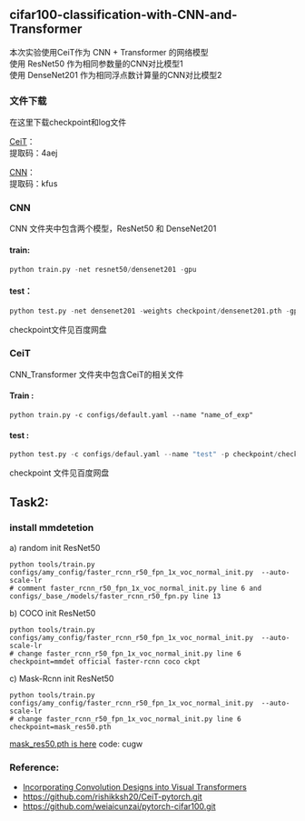 ## cifar100-classification-with-CNN-and-Transformer

本次实验使用CeiT作为 CNN + Transformer 的网络模型  
使用 ResNet50 作为相同参数量的CNN对比模型1  
使用 DenseNet201 作为相同浮点数计算量的CNN对比模型2 

### 文件下载
在这里下载checkpoint和log文件  

[CeiT](https://pan.baidu.com/s/1zvmNg50kYrgA9nL-8d2myg)：  
提取码：4aej  

[CNN](https://pan.baidu.com/s/1Y53VkqbLyD9MOciWnZd76w)：  
提取码：kfus   

### CNN
CNN 文件夹中包含两个模型，ResNet50 和 DenseNet201 
 
#### train:
```python
python train.py -net resnet50/densenet201 -gpu
```

#### test：
```python
python test.py -net densenet201 -weights checkpoint/densenet201.pth -gpu
```
checkpoint文件见百度网盘  

### CeiT
CNN_Transformer 文件夹中包含CeiT的相关文件 

#### Train :
```
python train.py -c configs/default.yaml --name "name_of_exp"
```

#### test :
```python
python test.py -c configs/defaul.yaml --name "test" -p checkpoint/checkpoint.pyt

```
checkpoint 文件见百度网盘

## Task2:

### install mmdetetion 
a) random init ResNet50 
```
python tools/train.py configs/amy_config/faster_rcnn_r50_fpn_1x_voc_normal_init.py  --auto-scale-lr
# comment faster_rcnn_r50_fpn_1x_voc_normal_init.py line 6 and configs/_base_/models/faster_rcnn_r50_fpn.py line 13
```
b) COCO init ResNet50 
```
python tools/train.py configs/amy_config/faster_rcnn_r50_fpn_1x_voc_normal_init.py  --auto-scale-lr
# change faster_rcnn_r50_fpn_1x_voc_normal_init.py line 6 checkpoint=mmdet official faster-rcnn coco ckpt
```
c) Mask-Rcnn init ResNet50 
```
python tools/train.py configs/amy_config/faster_rcnn_r50_fpn_1x_voc_normal_init.py  --auto-scale-lr
# change faster_rcnn_r50_fpn_1x_voc_normal_init.py line 6 checkpoint=mask_res50.pth
```
[mask_res50.pth is here](https://pan.baidu.com/s/1HNbPocLiQbDca5H2L7FuoQ) code: cugw 

### Reference:
* [Incorporating Convolution Designs into Visual Transformers](https://arxiv.org/pdf/2103.11816v2.pdf)
* https://github.com/rishikksh20/CeiT-pytorch.git
* https://github.com/weiaicunzai/pytorch-cifar100.git
